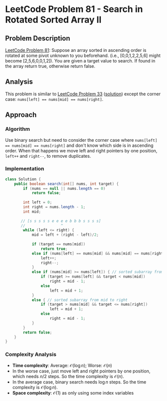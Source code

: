 # LeetCode Problem 81 - Search in Rotated Sorted Array II 

## Problem Description
[LeetCode Problem 81](https://leetcode.com/problems/search-in-rotated-sorted-array-ii/): Suppose an array sorted in ascending order is rotated at some pivot unknown to you beforehand. (i.e., [0,0,1,2,2,5,6] might become [2,5,6,0,0,1,2]). You are given a target value to search. If found in the array return true, otherwise return false.

## Analysis
This problem is similar to [LeetCode Problem 33](https://leetcode.com/problems/search-in-rotated-sorted-array/) ([solution](../lc33_search_rotated_sorted_array/lc33_search_rotated_sorted_array.md)) except the corner case: `nums[left] == nums[mid] == nums[right]`.

## Approach
### Algorithm
Use binary search but need to consider the corner case where `nums[left] == nums[mid] == nums[right]` and  don't know which side is in ascending order. When that happens we move left and right pointers by one position, `left++` and `right--`, to remove duplicates.  

### Implementation
```java
class Solution {
    public boolean search(int[] nums, int target) {
        if (nums == null || nums.length == 0)
            return false;
        
        int left = 0;
        int right = nums.length - 1;
        int mid;
        
       // [s s s s s e e e e b b b s s s s]
       //                ^ 
        while (left <= right) {
            mid = left + (right - left)/2;
            
            if (target == nums[mid])
                return true;
            else if (nums[left] == nums[mid] && nums[mid] == nums[right]) {
                left++;
                right--;
            } 
            else if (nums[mid] >= nums[left]) { // sorted subarray from left to mid
                if (target >= nums[left] && target < nums[mid])
                    right = mid - 1;
                else
                    left = mid + 1;
            }
            else { // sorted subarray from mid to right
                if (target > nums[mid] && target <= nums[right])
                    left = mid + 1;
                else
                    right = mid - 1;
            }
        }
        return false;
    }
}
```

### Complexity Analysis 
* **Time complexity**: Average: $\mathcal{O}(\log n)$; Worse: $\mathcal{O} (n)$
* In the worse case, just move left and right pointers by one position, which needs $n/2$ steps. So the time complexity is $\mathcal{O} (n)$. 
* In the average case, binary search needs $\log n$ steps. So the time complexity is $\mathcal{O} (\log n)$. 
* **Space complexity**: $\mathcal{O}(1)$ as only using some index variables
